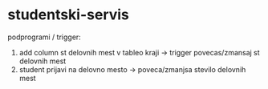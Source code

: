 # studentski-servis

podprogrami / trigger:
1. add column st delovnih mest v tableo kraji -> trigger povecas/zmansaj st delovnih mest
2. student prijavi na delovno mesto -> poveca/zmanjsa stevilo delovnih mest
